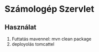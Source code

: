 # Számologép Szervlet

## Használat

1. Futtatás mavennel: mvn clean package
2. deployolás tomcattel
